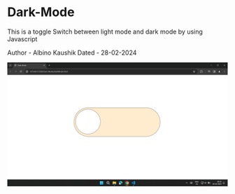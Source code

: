 # Dark-Mode
<p>This is a toggle Switch between light mode and dark mode by using Javascript</p>

Author -  Albino Kaushik
Dated - 28-02-2024

<img src="Dark.png">
